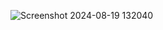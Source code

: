 ![Screenshot 2024-08-19 132040](https://github.com/user-attachments/assets/99ac632e-0071-4152-ab98-4650644d2443)


